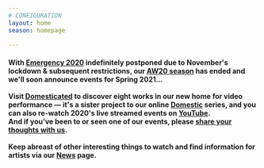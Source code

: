 ```yaml
---
# CONFIGURATION
layout: home
season: homepage

---
```

#### With [Emergency 2020](/current/2020-emergency) indefinitely postponed due to November's lockdown & subsequent restrictions, our [AW20 season](/current/2020-autumnwinter) has ended and we'll soon announce events for Spring 2021…<br><br>Visit <a href="http://domesticatedonline.org" target="_blank">Domesticated</a> to discover eight works in our new home for video performance — it's a sister project to our online [Domestic](/hab/domestic) series, and you can also re-watch 2020's live streamed events on <a href="http://bit.ly/YTwarnmcr" target="_blank">YouTube</a>.<br>And if you've been to or seen one of our events, please <a href="http://bit.ly/warnmcrfeedback" target="_blank">share your thoughts with us</a>.<br><br>Keep abreast of other interesting things to watch and find information for artists via our [News](/news) page.
